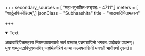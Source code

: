 +++
secondary_sources = [ "महा-सुभाषित-सङ्ग्रहः - 4711",]
meters = [ "शार्दूलविक्रीडितम्",]
jsonClass = "Subhaashita"
title = "आदावादिपितामहस्य"

+++

<details open><summary>Text</summary>

आदावादिपितामहस्य नियमव्यापारपात्रे जलं पश्चात् पन्नगशायिनो भगवतः पादोदकं पावनम्।  
भूयः शम्भुजटाविभूषणमणिर् जह्नोर्महर्षेरियं कन्या कल्मषनाशिनी भगवती भागीरथी दृश्यते॥
</details>

